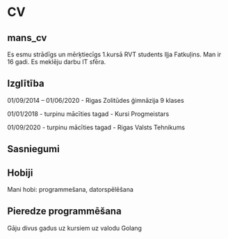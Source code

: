 # CV
## mans_cv
Es esmu strādīgs un mērķtiecīgs 1.kursā RVT students Iļja Fatkuļins. Man ir 16 gadi. Es meklēju darbu IT sfēra.

## Izglītība
01/09/2014 – 01/06/2020 - Rigas Zolitūdes ģimnāzija 9 klases

01/01/2018 - turpinu mācīties tagad - Kursi Progmeistars

01/09/2020 - turpinu mācīties tagad - Rigas Valsts Tehnikums

## Sasniegumi


## Hobiji
Mani hobi: programmešana, datorspēlēšana

## Pieredze programmēšana
Gāju divus gadus uz kursiem uz valodu Golang